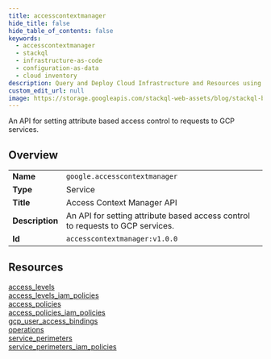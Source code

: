 ```yaml
---
title: accesscontextmanager
hide_title: false
hide_table_of_contents: false
keywords:
  - accesscontextmanager
  - stackql
  - infrastructure-as-code
  - configuration-as-data
  - cloud inventory
description: Query and Deploy Cloud Infrastructure and Resources using SQL
custom_edit_url: null
image: https://storage.googleapis.com/stackql-web-assets/blog/stackql-blog-post-featured-image.png
---
```

An API for setting attribute based access control to requests to GCP services.  
    

## Overview
<table><tbody>
<tr><td><b>Name</b></td><td><code>google.accesscontextmanager</code></td></tr>
<tr><td><b>Type</b></td><td>Service</td></tr>
<tr><td><b>Title</b></td><td>Access Context Manager API</td></tr>
<tr><td><b>Description</b></td><td>An API for setting attribute based access control to requests to GCP services.</td></tr>
<tr><td><b>Id</b></td><td><code>accesscontextmanager:v1.0.0</code></td></tr>
</tbody></table>

## Resources
<div class="row">
<div class="providerDocColumn">
<a href="/providers/google/accesscontextmanager/access_levels/">access_levels</a><br />
<a href="/providers/google/accesscontextmanager/access_levels_iam_policies/">access_levels_iam_policies</a><br />
<a href="/providers/google/accesscontextmanager/access_policies/">access_policies</a><br />
<a href="/providers/google/accesscontextmanager/access_policies_iam_policies/">access_policies_iam_policies</a><br />
</div>
<div class="providerDocColumn">
<a href="/providers/google/accesscontextmanager/gcp_user_access_bindings/">gcp_user_access_bindings</a><br />
<a href="/providers/google/accesscontextmanager/operations/">operations</a><br />
<a href="/providers/google/accesscontextmanager/service_perimeters/">service_perimeters</a><br />
<a href="/providers/google/accesscontextmanager/service_perimeters_iam_policies/">service_perimeters_iam_policies</a><br />
</div>
</div>
